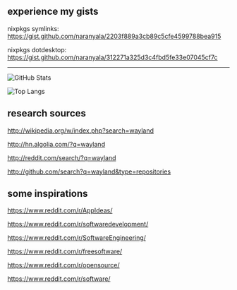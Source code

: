 
## experience my gists

nixpkgs symlinks: https://gist.github.com/naranyala/2203f889a3cb89c5cfe4599788bea915

nixpkgs dotdesktop: https://gist.github.com/naranyala/312271a325d3c4fbd5fe33e07045cf7c

---

![GitHub Stats](https://github-readme-stats.vercel.app/api?username=naranyala&show_icons=true&theme=radical)

![Top Langs](https://github-readme-stats.vercel.app/api/top-langs/?username=naranyala&layout=compact&theme=radical)

## research sources

http://wikipedia.org/w/index.php?search=wayland

http://hn.algolia.com/?q=wayland

http://reddit.com/search/?q=wayland

http://github.com/search?q=wayland&type=repositories

## some inspirations

https://www.reddit.com/r/AppIdeas/

https://www.reddit.com/r/softwaredevelopment/

https://www.reddit.com/r/SoftwareEngineering/

https://www.reddit.com/r/freesoftware/

https://www.reddit.com/r/opensource/

https://www.reddit.com/r/software/


